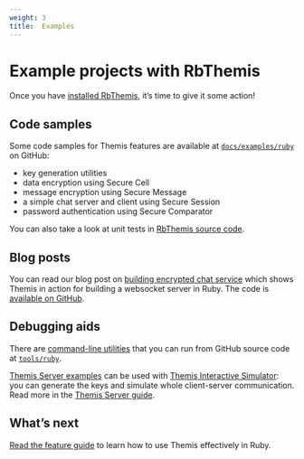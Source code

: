 ```yaml
---
weight: 3
title:  Examples
---
```


# Example projects with RbThemis

Once you have [installed RbThemis](../installation/), it’s time to give it some action!

## Code samples

Some code samples for Themis features are available
at [`docs/examples/ruby`](https://github.com/cossacklabs/themis/tree/master/docs/examples/ruby)
on GitHub:

  - key generation utilities
  - data encryption using Secure Cell
  - message encryption using Secure Message
  - a simple chat server and client using Secure Session
  - password authentication using Secure Comparator

You can also take a look at unit tests
in [RbThemis source code](https://github.com/cossacklabs/themis/tree/master/tests/rbthemis).

## Blog posts

You can read our blog post on [building encrypted chat service](https://www.cossacklabs.com/building-secure-chat)
which shows Themis in action for building a websocket server in Ruby.
The code is [available on GitHub](https://github.com/cossacklabs/mobile-websocket-example).

## Debugging aids

There are [command-line utilities](/docs/themis/debugging/cli-utilities/#ruby)
that you can run from GitHub source code
at [`tools/ruby`](https://github.com/cossacklabs/themis/tree/master/tools/ruby).

[Themis Server examples](https://github.com/cossacklabs/themis/tree/master/docs/examples/Themis-server/ruby)
can be used with [Themis Interactive Simulator](/simulator/interactive/):
you can generate the keys and simulate whole client-server communication.
Read more in the [Themis Server guide](/docs/themis/debugging/themis-server/).

## What’s next

[Read the feature guide](../features/)
to learn how to use Themis effectively in Ruby.
